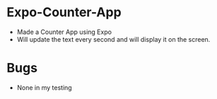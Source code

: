 # Expo-Counter-App
 - Made a Counter App using Expo
 - Will update the text every second and will display it on the screen.
# Bugs
 - None in my testing
